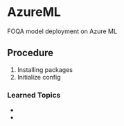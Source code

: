 # AzureML

FOQA model deployment on Azure ML

## Procedure

1. Installing packages
2. Initialize config

### Learned Topics
-
-
